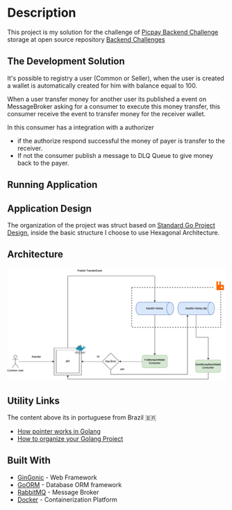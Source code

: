 # Description

This project is my solution for the challenge of [Picpay Backend Challenge]() storage at open source repository [Backend Challenges]()

## The Development Solution

It's possible to registry a user (Common or Seller), when the user is created a wallet is automatically created for him with balance equal to 100.

When a user transfer money for another user its published a event on MessageBroker asking for a consumer to execute this money transfer, this consumer receive the event to transfer money for the receiver wallet.

In this consumer has a integration with a authorizer

- if the authorize respond successful the money of payer is transfer to the receiver.
- If not the consumer publish a message to DLQ Queue to give money back to the payer.

## Running Application


## Application Design

The organization of the project was struct based on [Standard Go Project Design](https://github.com/golang-standards/project-layout), inside the basic structure I choose to use Hexagonal Architecture.

## Architecture

![Architecture](architecture.png "Architecture")

## Utility Links

The content above its in portuguese from Brazil 🇧🇷

- [How pointer works in Golang]()
- [How to organize your Golang Project](https://www.youtube.com/watch?v=OFud4iPuAH8) 


## Built With

- [GinGonic](https://gin-gonic.com/) - Web Framework
- [GoORM](https://gorm.io/index.html) - Database ORM framework
- [RabbitMQ]() - Message Broker
- [Docker](https://www.docker.com/) - Containerization Platform